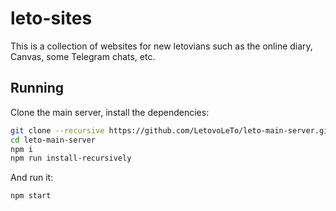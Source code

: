 # leto-sites
This is a collection of websites for new letovians such as the online diary, Canvas, some Telegram chats, etc.

## Running
Clone the main server, install the dependencies:
```sh
git clone --recursive https://github.com/LetovoLeTo/leto-main-server.git
cd leto-main-server
npm i
npm run install-recursively
```
And run it:
```sh
npm start
```